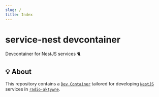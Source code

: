 ```yaml
---
slug: /
title: Index
---
```


# service-nest devcontainer

Devcontainer for NestJS services 🐈

## 💡 About

This repository contains a [`Dev Container`](https://containers.dev)
tailored for developing [`NestJS`](https://nestjs.com) services in
[`radio-aktywne`](https://github.com/radio-aktywne).
